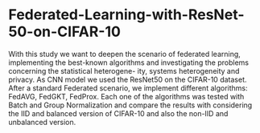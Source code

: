 # Federated-Learning-with-ResNet-50-on-CIFAR-10

With this study we want to deepen the scenario of
federated learning, implementing the best-known algorithms and
investigating the problems concerning the statistical heterogene-
ity, systems heterogeneity and privacy. As CNN model we used the
ResNet50 on the CIFAR-10 dataset. After a standard Federated
scenario, we implement different algorithms: FedAVG, FedGKT,
FedProx. Each one of the algorithms was tested with Batch and
Group Normalization and compare the results with considering
the IID and balanced version of CIFAR-10 and also the non-IID
and unbalanced version.
